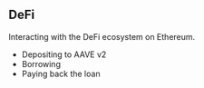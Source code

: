## DeFi

Interacting with the DeFi ecosystem on Ethereum.
- Depositing to AAVE v2
- Borrowing
- Paying back the loan